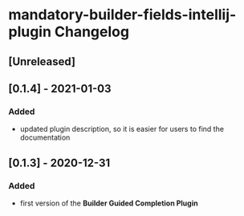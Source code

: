 <!-- Keep a Changelog guide -> https://keepachangelog.com -->

# mandatory-builder-fields-intellij-plugin Changelog

## [Unreleased]

## [0.1.4] - 2021-01-03
### Added
- updated plugin description, so it is easier for users to find the documentation

## [0.1.3] - 2020-12-31
### Added
- first version of the **Builder Guided Completion Plugin**

